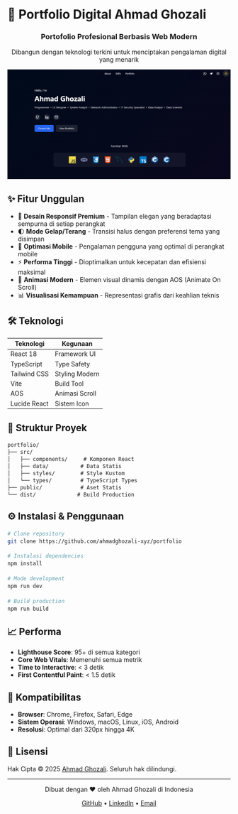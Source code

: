 # 🌟 Portfolio Digital Ahmad Ghozali

<div align="center">
  <h3>Portofolio Profesional Berbasis Web Modern</h3>
  <p>Dibangun dengan teknologi terkini untuk menciptakan pengalaman digital yang menarik</p>
</div>

![Portfolio Preview](https://raw.githubusercontent.com/ahmadghozali-xyz/Draw.io/refs/heads/main/Portfolio/P1.png)

## ✨ Fitur Unggulan

- 🎨 **Desain Responsif Premium** - Tampilan elegan yang beradaptasi sempurna di setiap perangkat
- 🌓 **Mode Gelap/Terang** - Transisi halus dengan preferensi tema yang disimpan
- 📱 **Optimasi Mobile** - Pengalaman pengguna yang optimal di perangkat mobile
- ⚡ **Performa Tinggi** - Dioptimalkan untuk kecepatan dan efisiensi maksimal
- 🔄 **Animasi Modern** - Elemen visual dinamis dengan AOS (Animate On Scroll)
- 📊 **Visualisasi Kemampuan** - Representasi grafis dari keahlian teknis

## 🛠️ Teknologi

<div align="center">

| Teknologi | Kegunaan |
|-----------|----------|
| React 18 | Framework UI |
| TypeScript | Type Safety |
| Tailwind CSS | Styling Modern |
| Vite | Build Tool |
| AOS | Animasi Scroll |
| Lucide React | Sistem Icon |

</div>

## 📂 Struktur Proyek

```
portfolio/
├── src/
│   ├── components/     # Komponen React
│   ├── data/          # Data Statis
│   ├── styles/        # Style Kustom
│   └── types/         # TypeScript Types
├── public/            # Aset Statis
└── dist/             # Build Production
```
## ⚙️ Instalasi & Penggunaan

```bash
# Clone repository
git clone https://github.com/ahmadghozali-xyz/portfolio

# Instalasi dependencies
npm install

# Mode development
npm run dev

# Build production
npm run build
```

## 📈 Performa

- **Lighthouse Score**: 95+ di semua kategori
- **Core Web Vitals**: Memenuhi semua metrik
- **Time to Interactive**: < 3 detik
- **First Contentful Paint**: < 1.5 detik

## 📱 Kompatibilitas

- **Browser**: Chrome, Firefox, Safari, Edge
- **Sistem Operasi**: Windows, macOS, Linux, iOS, Android
- **Resolusi**: Optimal dari 320px hingga 4K

## 📄 Lisensi

Hak Cipta © 2025 [Ahmad Ghozali](https://github.com/ahmadghozali-xyz). Seluruh hak dilindungi.

---

<div align="center">
  <p>Dibuat dengan ❤️ oleh Ahmad Ghozali di Indonesia</p>
  <p>
    <a href="https://github.com/ahmadghozali-xyz">GitHub</a> •
    <a href="https://www.linkedin.com/in/ahmadghozali-xyz/">LinkedIn</a> •
    <a href="mailto:ahmadghozali.xyz@gmail.com">Email</a>
  </p>
</div>
